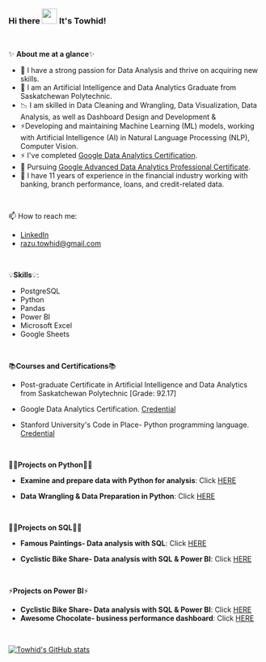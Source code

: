 
###  Hi there <img src="https://raw.githubusercontent.com/MartinHeinz/MartinHeinz/master/wave.gif" width="30px"> It's Towhid!

<p>&nbsp;</p>

✨ **About me at a glance**✨
- 👀 I have a strong passion for Data Analysis and thrive on acquiring new skills.
- 🌱 I am an Artificial Intelligence and Data Analytics Graduate from Saskatchewan Polytechnic.
- 📉 I am skilled in Data Cleaning and Wrangling, Data Visualization, Data Analysis, as well as Dashboard Design and Development &
- ⚡Developing and maintaining Machine Learning (ML) models, working with Artificial Intelligence (AI) in Natural Language Processing (NLP), Computer Vision.
- ⚡ I've completed [Google Data Analytics Certification](https://www.coursera.org/account/accomplishments/specialization/certificate/WCQSR8TZXXPF).
- 🌱 Pursuing [Google Advanced Data Analytics Professional Certificate](https://www.coursera.org/professional-certificates/google-advanced-data-analytics).
- 💉 I have 11 years of experience in the financial industry working with banking, branch performance, loans, and credit-related data.

<p>&nbsp;</p>

📫 How to reach me:
-  [LinkedIn](https://www.linkedin.com/in/islammdtowhidul/)
-  razu.towhid@gmail.com

<p>&nbsp;</p>

 💡**Skills**💡:
 
- PostgreSQL
- Python
- Pandas
- Power BI
- Microsoft Excel
- Google Sheets


 <p>&nbsp;</p>


 📚**Courses and Certifications**📚
 
 - Post-graduate Certificate in Artificial Intelligence and Data Analytics from Saskatchewan Polytechnic [Grade: 92.17]
   
 - Google Data Analytics Certification. [Credential](https://www.coursera.org/account/accomplishments/specialization/certificate/WCQSR8TZXXPF)
 
 - Stanford University's Code in Place- Python programming language. [Credential](https://codeinplace.stanford.edu/cip3/certificate/v7bomj)

<p>&nbsp;</p>

👩‍💻**Projects on Python**👩‍💻

- **Examine and prepare data with Python for analysis**: Click [HERE](https://github.com/towhidrazu/Examine_and_prepare_data_for_analysis_with_Python/blob/main/Activity_Course%202%20Automatidata%20project%20lab.ipynb)
 
- **Data Wrangling & Data Preparation in Python**: Click [HERE](https://github.com/towhidrazu/Data-Wrangling-Data-Preparation-in-Python/tree/main)

<p>&nbsp;</p>

👩‍💻**Projects on SQL**👩‍💻

- **Famous Paintings- Data analysis with SQL**: Click [HERE](https://github.com/towhidrazu/Famous_Paintings-Data_analysis_with_SQL/blob/main/README.md)
 
- **Cyclistic Bike Share- Data analysis with SQL & Power BI**: Click [HERE](https://github.com/towhidrazu/Cyclistic_Bike_Share-Data_analysis_with_SQL_and_Power_BI)
 
<p>&nbsp;</p>

⚡**Projects on Power BI**⚡

- **Cyclistic Bike Share- Data analysis with SQL & Power BI**: Click [HERE](https://github.com/towhidrazu/Cyclistic_Bike_Share-Data_analysis_with_SQL_and_Power_BI)
- **Awesome Chocolate- business performance dashboard**: Click [HERE](https://github.com/towhidrazu/Awesome_Chocolate_business_performance_dashboard-Power_BI/blob/main/README.md)



 <p>&nbsp;</p>

[![Towhid's GitHub stats](https://github-readme-stats.vercel.app/api?username=towhidrazu&count_private=true&show_icons=true&theme=merko&hide_rank=false)](https://github.com/anuraghazra/github-readme-stats)
 
<!--

 <p>&nbsp;</p>
 
[![Khuyen's github stats](https://github-readme-stats.vercel.app/api?username=thaiscooke&count_private=true&show_icons=true&theme=merko&hide_rank=false)](https://github.com/anuraghazra/github-readme-stats)

-->


<!--
**towhidrazu/towhidrazu** is a ✨ _special_ ✨ repository because its `README.md` (this file) appears on your GitHub profile.

Here are some ideas to get you started:

- 🔭 I’m currently working on ...
- 🌱 I’m currently learning ...
- 👯 I’m looking to collaborate on ...
- 🤔 I’m looking for help with ...
- 💬 Ask me about ...
- 📫 How to reach me: ...
- 😄 Pronouns: ...
- ⚡ Fun fact: ...
-->
